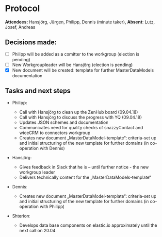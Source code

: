 # Protocol

**Attendees:** Hansjörg, Jürgen, Philipp, Dennis (minute taker), **Absent:** Lutz, Josef, Andreas

## Decisions made:
- [ ] Philipp will be added as a comitter to the workgroup (election is pending)
- [ ] New Workgroupleader will be Hansjörg (election is pending)
- [x] New document will be created: template for further MasterDataModels documentation

## Tasks and next steps
- Philipp:
  - Call with Hansjörg to clean up the ZenHub board (09.04.18)
  - Call with Hansjörg to discuss the progress with YQ (09.04.18)
  - Updates JSON schemes and documentation
  - Communicates need for quality checks of snazzyContact and wiceCRM to connectors workgroup  
  - Creates new document „MasterDataModel-template“: criteria-set up and initial structuring of the new template for further domains (in co-operation with Dennis)
  
- Hansjörg:
  - Gives feedback in Slack that he is – until further notice - the new workgroup leader 
  - Delivers technically content for the „MasterDataModels-template“

- Dennis:
  - Creates new document „MasterDataModel-template“: criteria-set up and initial structuring of the new template for further domains (in co-operation with Philipp)

- Shterion: 
  - Develops data base components on elastic.io approximately until the next call on 20.04
